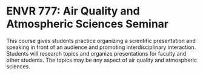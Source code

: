 # ENVR 777: Air Quality and Atmospheric Sciences Seminar

This course gives students practice organizing a scientific presentation and speaking in front of an audience and promoting interdisciplinary interaction. Students will research topics and organize presentations for faculty and other students. The topics may be any aspect of air quality and atmospheric sciences.
